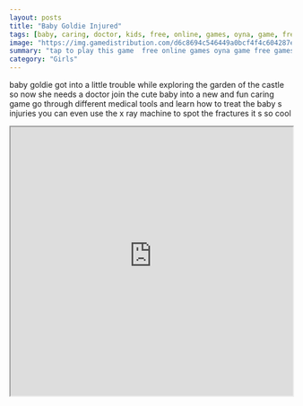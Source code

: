 ```yaml
---
layout: posts
title: "Baby Goldie Injured"
tags: [baby, caring, doctor, kids, free, online, games, oyna, game, free, games, play, play, games]
image: "https://img.gamedistribution.com/d6c8694c546449a0bcf4f4c604287ea1.jpg"
summary: "tap to play this game  free online games oyna game free games play play games"
category: "Girls"
---
```


baby goldie got into a little trouble while exploring the garden of the castle so now she needs a doctor join the cute baby into a new and fun caring game go through different medical tools and learn how to treat the baby s injuries you can even use the x ray machine to spot the fractures it s so cool

<iframe width="100%" height="480px;" src="https://html5.gamedistribution.com/d6c8694c546449a0bcf4f4c604287ea1/"></iframe>